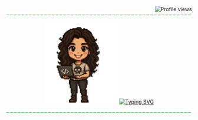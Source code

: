 <img src="https://komarev.com/ghpvc/?username=RmGarden&label=VIEWS&color=brightgreen&style=plastic" alt="Profile views" align="right" />
<br>
<div align="center">
 <img src="https://github.com/RmGarden/RaquelMartins/blob/main/assests/line.png" alt="line" width="800" height="15"/>
 
<img src="https://github.com/RmGarden/RaquelMartins/blob/main/assests/rm_agit1.png" alt="RmAvatar" width="200"/> <a href="https://git.io/typing-svg"><img src="https://readme-typing-svg.demolab.com?font=Bitcount+Prop+Single&duration=2000&pause=500&color=16BA1BE1&vCenter=true&repeat=false&width=435&height=200&lines=Hello%2C;I'm+Raquel+Martins;Welcome+to+my+garden%F0%9F%8D%80;Fell+free+to+explore" alt="Typing SVG" /></a>

 <img src="https://github.com/RmGarden/RaquelMartins/blob/main/assests/line.png" alt="line" width="800" height="15"/>
</div>


